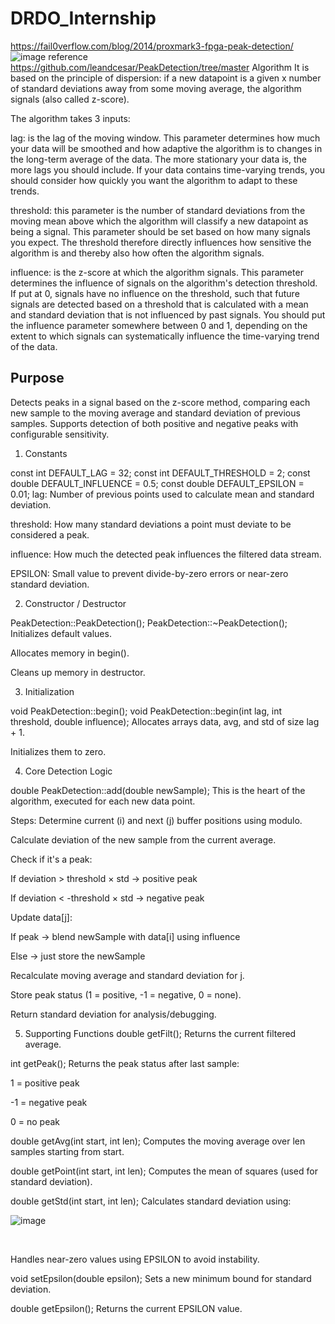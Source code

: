# DRDO_Internship

https://fail0verflow.com/blog/2014/proxmark3-fpga-peak-detection/
![image](https://github.com/user-attachments/assets/61c7daab-bccf-42d4-a3bd-9a0296e1fac2)
reference https://github.com/leandcesar/PeakDetection/tree/master
Algorithm
It is based on the principle of dispersion: if a new datapoint is a given x number of standard deviations away from some moving average, the algorithm signals (also called z-score).

The algorithm takes 3 inputs:

lag: is the lag of the moving window. This parameter determines how much your data will be smoothed and how adaptive the algorithm is to changes in the long-term average of the data. The more stationary your data is, the more lags you should include. If your data contains time-varying trends, you should consider how quickly you want the algorithm to adapt to these trends.

threshold: this parameter is the number of standard deviations from the moving mean above which the algorithm will classify a new datapoint as being a signal. This parameter should be set based on how many signals you expect. The threshold therefore directly influences how sensitive the algorithm is and thereby also how often the algorithm signals.

influence: is the z-score at which the algorithm signals. This parameter determines the influence of signals on the algorithm's detection threshold. If put at 0, signals have no influence on the threshold, such that future signals are detected based on a threshold that is calculated with a mean and standard deviation that is not influenced by past signals. You should put the influence parameter somewhere between 0 and 1, depending on the extent to which signals can systematically influence the time-varying trend of the data.


## Purpose
Detects peaks in a signal based on the z-score method, comparing each new sample to the moving average and standard deviation of previous samples. Supports detection of both positive and negative peaks with configurable sensitivity.

1. Constants

const int DEFAULT_LAG = 32;
const int DEFAULT_THRESHOLD = 2;
const double DEFAULT_INFLUENCE = 0.5;
const double DEFAULT_EPSILON = 0.01;
lag: Number of previous points used to calculate mean and standard deviation.

threshold: How many standard deviations a point must deviate to be considered a peak.

influence: How much the detected peak influences the filtered data stream.

EPSILON: Small value to prevent divide-by-zero errors or near-zero standard deviation.

2. Constructor / Destructor

PeakDetection::PeakDetection();
PeakDetection::~PeakDetection();
Initializes default values.

Allocates memory in begin().

Cleans up memory in destructor.

3. Initialization

void PeakDetection::begin();
void PeakDetection::begin(int lag, int threshold, double influence);
Allocates arrays data, avg, and std of size lag + 1.

Initializes them to zero.

4. Core Detection Logic


double PeakDetection::add(double newSample);
This is the heart of the algorithm, executed for each new data point.

Steps:
Determine current (i) and next (j) buffer positions using modulo.

Calculate deviation of the new sample from the current average.

Check if it's a peak:

If deviation > threshold × std → positive peak

If deviation < -threshold × std → negative peak

Update data[j]:

If peak → blend newSample with data[i] using influence

Else → just store the newSample

Recalculate moving average and standard deviation for j.

Store peak status (1 = positive, -1 = negative, 0 = none).

Return standard deviation for analysis/debugging.

5. Supporting Functions
double getFilt();
Returns the current filtered average.

int getPeak();
Returns the peak status after last sample:

1 = positive peak

-1 = negative peak

0 = no peak

double getAvg(int start, int len);
Computes the moving average over len samples starting from start.

double getPoint(int start, int len);
Computes the mean of squares (used for standard deviation).

double getStd(int start, int len);
Calculates standard deviation using:

![image](https://github.com/user-attachments/assets/a352b8a9-b776-474d-9536-6e9a6974a6bf)

​
 
Handles near-zero values using EPSILON to avoid instability.

void setEpsilon(double epsilon);
Sets a new minimum bound for standard deviation.

double getEpsilon();
Returns the current EPSILON value.
